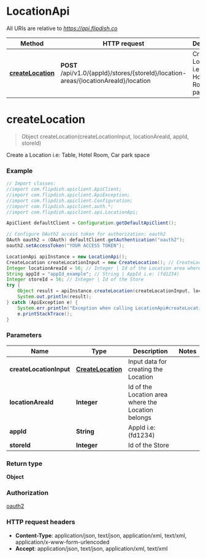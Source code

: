 # LocationApi

All URIs are relative to *https://api.flipdish.co*

Method | HTTP request | Description
------------- | ------------- | -------------
[**createLocation**](LocationApi.md#createLocation) | **POST** /api/v1.0/{appId}/stores/{storeId}/location-areas/{locationAreaId}/location | Create a Location i.e: Table, Hotel Room, Car park space


<a name="createLocation"></a>
# **createLocation**
> Object createLocation(createLocationInput, locationAreaId, appId, storeId)

Create a Location i.e: Table, Hotel Room, Car park space

### Example
```java
// Import classes:
//import com.flipdish.apiclient.ApiClient;
//import com.flipdish.apiclient.ApiException;
//import com.flipdish.apiclient.Configuration;
//import com.flipdish.apiclient.auth.*;
//import com.flipdish.apiclient.api.LocationApi;

ApiClient defaultClient = Configuration.getDefaultApiClient();

// Configure OAuth2 access token for authorization: oauth2
OAuth oauth2 = (OAuth) defaultClient.getAuthentication("oauth2");
oauth2.setAccessToken("YOUR ACCESS TOKEN");

LocationApi apiInstance = new LocationApi();
CreateLocation createLocationInput = new CreateLocation(); // CreateLocation | Input data for creating the Location
Integer locationAreaId = 56; // Integer | Id of the Location area where the Location belongs
String appId = "appId_example"; // String | AppId i.e: (fd1234)
Integer storeId = 56; // Integer | Id of the Store
try {
    Object result = apiInstance.createLocation(createLocationInput, locationAreaId, appId, storeId);
    System.out.println(result);
} catch (ApiException e) {
    System.err.println("Exception when calling LocationApi#createLocation");
    e.printStackTrace();
}
```

### Parameters

Name | Type | Description  | Notes
------------- | ------------- | ------------- | -------------
 **createLocationInput** | [**CreateLocation**](CreateLocation.md)| Input data for creating the Location |
 **locationAreaId** | **Integer**| Id of the Location area where the Location belongs |
 **appId** | **String**| AppId i.e: (fd1234) |
 **storeId** | **Integer**| Id of the Store |

### Return type

**Object**

### Authorization

[oauth2](../README.md#oauth2)

### HTTP request headers

 - **Content-Type**: application/json, text/json, application/xml, text/xml, application/x-www-form-urlencoded
 - **Accept**: application/json, text/json, application/xml, text/xml

